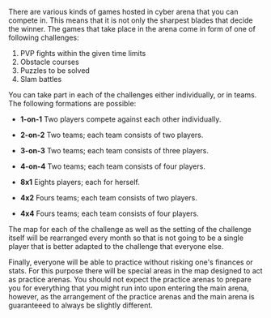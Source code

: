 There are various kinds of games hosted in cyber arena that you can compete in. This means that it is not only the sharpest blades that decide the winner. The games that take place in the arena come in form of one of following challenges:
1. PVP fights within the given time limits
2. Obstacle courses
3. Puzzles to be solved
4. Slam battles

You can take part in each of the challenges either individually, or in teams. The following formations are possible:

- **1-on-1**
Two players compete against each other individually.

- **2-on-2**
Two teams; each team consists of two players.

- **3-on-3**
Two teams; each team consists of three players.

- **4-on-4**
Two teams; each team consists of four players.

- **8x1**
Eights players; each for herself.

- **4x2**
Fours teams; each team consists of two players.

- **4x4**
Fours teams; each team consists of four players.

The map for each of the challenge as well as the setting of the challenge itself will be rearranged every month so that is not going to be a single player that is better adapted to the challenge that everyone else.

Finally, everyone will be able to practice without risking one's finances or stats. For this purpose there will be special areas in the map designed to act as practice arenas. You should not expect the practice arenas to prepare you for everything that you might run into upon entering the main arena, however, as the arrangement of the practice arenas and the main arena is guaranteeed to always be slightly different.   
